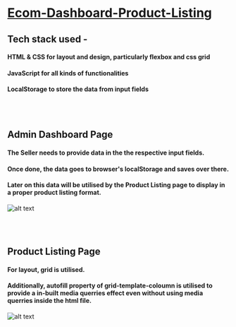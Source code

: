 # [Ecom-Dashboard-Product-Listing](https://dazzling-lokum-e46e93.netlify.app/admin.html)

## Tech stack used - 
#### HTML & CSS for layout and design, particularly flexbox and css grid
#### JavaScript for all kinds of functionalities
#### LocalStorage to store the data from input fields

</br>
</br>


## Admin Dashboard Page
#### The Seller needs to provide data in the the respective input fields. 
#### Once done, the data goes to browser's localStorage and saves over there. 
#### Later on this data will be utilised by the Product Listing page to display in a proper product listing format. 
![alt text](https://bit.ly/3rhjwM3)

</br>
</br>

## Product Listing Page
#### For layout, grid is utilised.
#### Additionally, autofill property of grid-template-coloumn is utilised to provide a in-built media querries effect even without using media querries inside the html file.

![alt text](https://bit.ly/3jooHW9)

